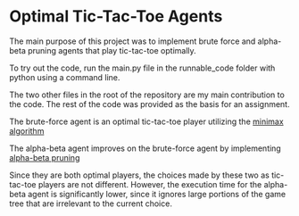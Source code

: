 # Optimal Tic-Tac-Toe Agents

The main purpose of this project was to implement brute force and alpha-beta pruning agents that play tic-tac-toe optimally.

To try out the code, run the main.py file in the runnable_code folder with python using a command line.

The two other files in the root of the repository are my main contribution to the code. The rest of the code was provided as the basis for an assignment.

The brute-force agent is an optimal tic-tac-toe player utilizing the [minimax algorithm](https://en.wikipedia.org/wiki/Minimax)

The alpha-beta agent improves on the brute-force agent by implementing [alpha-beta pruning](https://en.wikipedia.org/wiki/Alpha%E2%80%93beta_pruning)

Since they are both optimal players, the choices made by these two as tic-tac-toe players are not different. However, the execution time for the alpha-beta agent is significantly lower, since it ignores large portions of the game tree that are irrelevant to the current choice.
